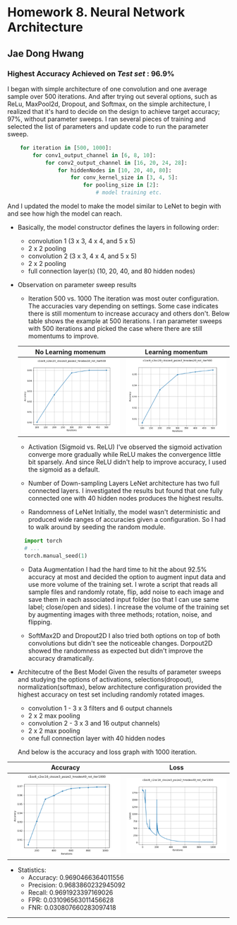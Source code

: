 # Homework 8. Neural Network Architecture

## Jae Dong Hwang

### Highest Accuracy Achieved on *Test set* : 96.9%

I began with simple architecture of one convolution and one average sample over 500 iterations. And after trying out several options, such as ReLu, MaxPool2d, Dropout, and Softmax, on the simple architecture, I realized that it's hard to decide on the design to achieve target accuracy; 97%, without parameter sweeps. I ran several pieces of training and selected the list of parameters and update code to run the parameter sweep.

```python
    for iteration in [500, 1000]:
        for conv1_output_channel in [6, 8, 10]:
            for conv2_output_channel in [16, 20, 24, 28]:
                for hiddenNodes in [10, 20, 40, 80]:
                    for conv_kernel_size in [3, 4, 5]:
                        for pooling_size in [2]:
                            # model training etc.
```

And I updated the model to make the model similar to LeNet to begin with and see how high the model can reach. 

* Basically, the model constructor defines the layers in following order: 

  * convolution 1 (3 x 3, 4 x 4, and 5 x 5)
  * 2 x 2 pooling 
  * convolution 2 (3 x 3, 4 x 4, and 5 x 5)
  * 2 x 2 pooling
  * full connection layer(s) (10, 20, 40, and 80 hidden nodes)

* Observation on parameter sweep results

  * Iteration 500 vs. 1000
  The iteration was most outer configuration. The accuracies vary depending on settings. Some case indicates there is still momentum to increase accuracy and others don't. Below table shows the example at 500 iterations. I ran parameter sweeps with 500 iterations and picked the case where there are still momentums to improve.

  | No Learning momenum | Learning momentum |
  |:-:|:-:|
  | ![accuracy_c1oc6_c2oc20_cksize3_psize2_hnodes10_rot_iter500](param_sweeps/accuracy_c1oc6_c2oc20_cksize3_psize2_hnodes10_rot_iter500.png)| ![accuracy_c1oc6_c2oc20_cksize4_psize2_hnodes20_rot_iter500](param_sweeps/accuracy_c1oc6_c2oc20_cksize4_psize2_hnodes20_rot_iter500.png)|

  * Activation (Sigmoid vs. ReLU)
    I've observed the sigmoid activation converge more gradually while ReLU makes the convergence little bit sparsely. And since ReLU didn't help to improve accuracy, I used the sigmoid as a default.

  * Number of Down-sampling Layers
    LeNet architecture has two full connected layers. I investigated the results but found that one fully connected one with 40 hidden nodes produces the highest results.

  * Randomness of LeNet 
    Initially, the model wasn't deterministic and produced wide ranges of accuracies given a configuration. So I had to walk around by seeding the random module.

  ```python
    import torch
    # ...
    torch.manual_seed(1)
  ```

   * Data Augmentation
     I had the hard time to hit the about 92.5% accuracy at most and decided the option to augment input data and use more volume of the training set. I wrote a script that reads all sample files and randomly rotate, flip, add noise to each image and save them in each associated input folder (so that I can use same label; close/open and sides).
    I increase the volume of the training set by augmenting images with three methods; rotation, noise, and flipping.

  * SoftMax2D and Dropout2D
    I also tried both options on top of both convolutions but didn't see the noticeable changes. Dorpout2D showed the randomness as expected but didn't improve the accuracy dramatically.

* Architecutre of the Best Model
  Given the results of parameter sweeps and studying the options of activations, selections(dropout), normalization(softmax), below architecture configuration provided the highest accuracy on test set including randomly rotated images.

  * convolution 1 - 3 x 3 filters and 6 output channels
  * 2 x 2 max pooling 
  * convolution 2 - 3 x 3 and 16 output channels)
  * 2 x 2 max pooling
  * one full connection layer with 40 hidden nodes
  
  And below is the accuracy and loss graph with 1000 iteration.

| Accuracy | Loss |
|:-:|:-:|
|![accuracy_c1oc6_c2oc16_cksize3_psize2_hnodes40_rot_iter1000](param_sweeps/accuracy_c1oc6_c2oc16_cksize3_psize2_hnodes40_rot_iter1000.png)| ![loss_c1oc6_c2oc16_cksize3_psize2_hnodes40_rot_iter1000](param_sweeps/loss_c1oc6_c2oc16_cksize3_psize2_hnodes40_rot_iter1000.png)|

  * Statistics: 
    * Accuracy: 0.9690466364011556
    * Precision: 0.9683860232945092
    * Recall: 0.9691923397169026
    * FPR: 0.031096563011456628
    * FNR: 0.030807660283097418

***
